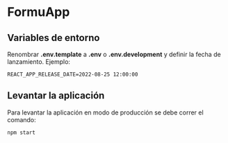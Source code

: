 # FormuApp

## Variables de entorno
Renombrar __.env.template__ a __.env__ o __.env.development__ y definir la fecha de lanzamiento. Ejemplo:
``` 
REACT_APP_RELEASE_DATE=2022-08-25 12:00:00 
```

## Levantar la aplicación
Para levantar la aplicación en modo de producción se debe correr el comando:
``` 
npm start
```
